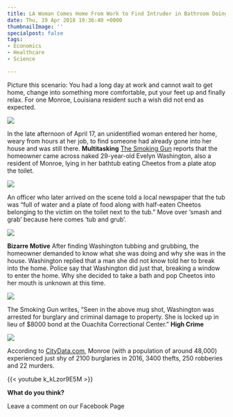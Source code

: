 ```yaml
---
title: LA Woman Comes Home From Work to Find Intruder in Bathroom Doing THIS
date: Thu, 19 Apr 2018 19:36:40 +0000
thumbnailImage: ''
specialpost: false
tags:
- Economics
- Healthcare
- Science

---
```

Picture this scenario: You had a long day at work and cannot wait to get home, change into something more comfortable, put your feet up and finally relax. For one Monroe, Louisiana resident such a wish did not end as expected. 

[![](http://politicsfocus.com/wp-content/uploads/2018/04/relaxing-tv-1024x683.jpg)](http://politicsfocus.com/wp-content/uploads/2018/04/relaxing-tv.jpg) 

In the late afternoon of April 17, an unidentified woman entered her home, weary from hours at her job, to find someone had already gone into her house and was still there. **Multitasking** [The Smoking Gun](http://thesmokinggun.com/documents/bizarre/cheetos-bathtub-burglar-839051) reports that the homeowner came across naked 29-year-old Evelyn Washington, also a resident of Monroe, lying in her bathtub eating Cheetos from a plate atop the toilet. 

[![](http://politicsfocus.com/wp-content/uploads/2018/04/cheetos-plate-1024x632.jpg)](http://politicsfocus.com/wp-content/uploads/2018/04/cheetos-plate.jpg) 

An officer who later arrived on the scene told a local newspaper that the tub was “full of water and a plate of food along with half-eaten Cheetos belonging to the victim on the toilet next to the tub.” Move over ‘smash and grab’ because here comes ‘tub and grub’. 

[![](http://politicsfocus.com/wp-content/uploads/2018/04/bathtub.jpg)](http://politicsfocus.com/wp-content/uploads/2018/04/bathtub.jpg) 

**Bizarre Motive** After finding Washington tubbing and grubbing, the homeowner demanded to know what she was doing and why she was in the house. Washington replied that a man she did not know told her to break into the home. Police say that Washington did just that, breaking a window to enter the home. Why she decided to take a bath and pop Cheetos into her mouth is unknown at this time. 

[![](http://politicsfocus.com/wp-content/uploads/2018/04/evelynwashington18-240x300.jpg)](http://politicsfocus.com/wp-content/uploads/2018/04/evelynwashington18.jpg) 

The Smoking Gun writes, “Seen in the above mug shot, Washington was arrested for burglary and criminal damage to property. She is locked up in lieu of $8000 bond at the Ouachita Correctional Center.” **High Crime** 

[![](http://politicsfocus.com/wp-content/uploads/2018/04/crime-scene-1024x686.jpg)](http://politicsfocus.com/wp-content/uploads/2018/04/crime-scene.jpg) 

According to [CityData.com](http://www.city-data.com/crime/crime-Monroe-Louisiana.html), Monroe (with a population of around 48,000) experienced just shy of 2100 burglaries in 2016, 3400 thefts, 250 robberies and 22 murders. 

{{< youtube k_kLzor9E5M >}}

**What do you think?**

Leave a comment on our Facebook Page